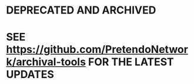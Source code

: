 # DEPRECATED AND ARCHIVED
# SEE https://github.com/PretendoNetwork/archival-tools FOR THE LATEST UPDATES
